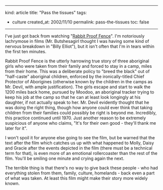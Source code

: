 -----
kind: article
title: "Pass the tissues"
tags:
- culture
created_at: 2002/11/10
permalink: pass-the-tissues
toc: false
-----

<p>I've just got back from watching "<a href="http://www.rabbitprooffence.com.au/">Rabbit Proof Fence</a>". I'm notoriously lachrymose in films (Mr. Butshesagirl thought I was having some kind of nervous breakdown in "Billy Elliot"), but it isn't often that I'm in tears within the first ten minutes.</p>

<p>Rabbit Proof Fence is the utterly harrowing true story of three aboriginal girls who were taken from their family and forced to stay in a camp, miles from their home. This was a deliberate policy to "breed the black" out of "half-caste" aboriginal children, enforced by the ironically-titled Chief Protector of Aborigines (otherwise known by the children in the camps as Mr. Devil, with ample justification). The girls escape and start to walk the 1200 miles back home, pursued by Moodoo, an aboriginal tracker trying to keep his job at the camp so that he can at least look longingly at his daughter, if not actually speak to her. Mr. Devil evidently thought that he was doing the right thing, though how anyone could ever think that taking children from their families could possibly be right is beyond me. Incredibly, this practice continued until 1970. Just another reason to be extremely suspicious of anyone who claims, "It's for their own good - they'll thank me later for it".</p>

<p>I won't spoil it for anyone else going to see the film, but be warned that the text after the film which catches us up with what happened to Molly, Daisy and Gracie after the events depicted in the film (there must be a technical term for that), is even more of an emotional rollercoaster than the rest of the film. You'll be smiling one minute and crying again the next.</p>

<p>The terrible thing is that there's no way to give back these people - who had everything stolen from them, family, culture, homelands - back even a part of what was taken. At least this film might make their story more widely known.</p>

